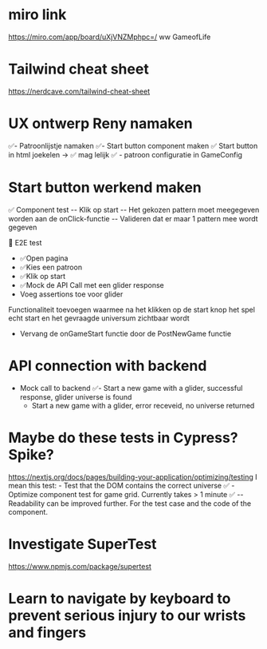 # miro link
https://miro.com/app/board/uXjVNZMphpc=/
ww GameofLife

# Tailwind cheat sheet
https://nerdcave.com/tailwind-cheat-sheet

# UX ontwerp Reny namaken
✅- Patroonlijstje namaken 
✅- Start button component maken 
✅ Start button in html joekelen -> ✅ mag lelijk
✅ - patroon configuratie in GameConfig

# Start button werkend maken
✅ Component test
  -- Klik op start
  -- Het gekozen pattern moet meegegeven worden aan de onClick-functie
  -- Valideren dat er maar 1 pattern mee wordt gegeven

🙌 E2E test
- ✅Open pagina
- ✅Kies een patroon
- ✅Klik op start
- ✅Mock de API Call met een glider response
- Voeg assertions toe voor glider

Functionaliteit toevoegen waarmee na het klikken op de start knop het spel echt start en het gevraagde universum zichtbaar wordt
- Vervang de onGameStart functie door de PostNewGame functie
  

# API connection with backend
- Mock call to backend
  ✅- Start a new game with a glider, successful response, glider universe is found
  - Start a new game with a glider, error receveid, no universe returned

# Maybe do these tests in Cypress? Spike?
https://nextjs.org/docs/pages/building-your-application/optimizing/testing
I mean this test: - Test that the DOM contains the correct universe
✅ - Optimize component test for game grid. Currently takes > 1 minute
✅    -- Readability can be improved further. For the test case and the code of the component.

# Investigate SuperTest
https://www.npmjs.com/package/supertest

# Learn to navigate by keyboard to prevent serious injury to our wrists and fingers